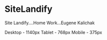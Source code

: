 # SiteLandify

Site Landify....Home Work...Eugene Kalichak

Desktop - 1140px
Tablet - 768px
Mobile - 375px
